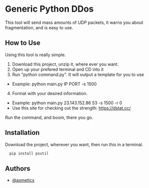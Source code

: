
# Generic Python DDos

This tool will send mass amounts of UDP packets, it warns you about fragmentation, and is easy to use. 

## How to Use
Using this tool is really simple.
1. Download this project, unzip it, where ever you want.
2. Open up your prefered terminal and CD into it
3. Run "python command.py". It will output a template for you to use
 - Example: python main.py IP PORT -s 1500
4. Format with your desired information.
 - Example: python main.py 23.143.152.86 53 -s 1500 -r 0
 - Use this site for checking out the strength: https://dstat.cc/

Run the command, and boom, there you go.



## Installation

Download the project, wherever you want, then run this in a terminal.


```bash
  pip install psutil

```
    
## Authors

- [@asmetics](https://www.github.com/nuqko)

